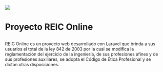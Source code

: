 <link href="/public/assets/css/style.css" rel="stylesheet">
<div class="wrapper">
            <!-- Top Bar Start -->
            <div class="top-bar">
                <div class="container-fluid">
                    <div class="row">
                        <img src="https://i.imgur.com/oTfsJOl.png">
                        <div class="col-lg-3">
                            <div class="logo">
                                    <h1> Proyecto REIC Online</h1>
                                </a>
                            </div>
                        </div>
                    </div>
                </div>
            </div>
<h2></h2>
<p> REIC Online es un proyecto web desarrollado con Laravel que brinda a sus usuarios el total de la ley 
    842 de 2003 por la cual se modifica la reglamentación del ejercicio de la ingeniería, de sus profesiones afines y de sus profesiones auxiliares, se adopta el Código de Ética Profesional y se dictan otras disposiciones.
</p>
